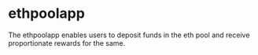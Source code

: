 # ethpoolapp

The ethpoolapp enables users to deposit funds in the eth pool and receive proportionate rewards for the same.
